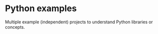 # Python examples

Multiple example (independent) projects to understand Python libraries 
or concepts.